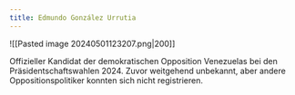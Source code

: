 ```yaml
---
title: Edmundo González Urrutia
---
```

![[Pasted image 20240501123207.png|200]]

Offizieller Kandidat der demokratischen Opposition Venezuelas bei den Präsidentschaftswahlen 2024. Zuvor weitgehend unbekannt, aber andere Oppositionspolitiker konnten sich nicht registrieren.